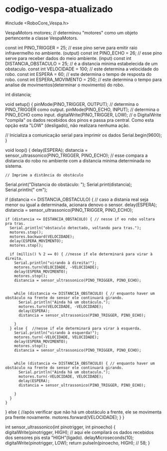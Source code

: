 # codigo-vespa-atualizado


#include <RoboCore_Vespa.h>

VespaMotors motores; // determinou "motores" como um objeto pertencente a classe VespaMotors.

const int PINO_TRIGGER = 25; // esse pino serve para emitir raio infravermelho no ambiente. (output)
const int PINO_ECHO = 26; // esse pino serve para receber dados do meio ambiente. (input)
const int DISTANCIA_OBSTACULO = 25; // é a distancia minima estabelecida de um obstaculo. 
const int VELOCIDADE = 100; // este determina a velocidade do robo.
const int ESPERA = 60; // este determina o tempo de resposta do robo.
const int ESPERA_MOVIMENTO = 250; // este determina o tempo para analise de movimentos(determinar o movimento) do robo.

int distancia;

void setup() {
  pinMode(PINO_TRIGGER, OUTPUT); // determina o PINO_TRIGGER como output.
  pinMode(PINO_ECHO, INPUT); // determina o PINO_ECHO como input.
  digitalWrite(PINO_TRIGGER, LOW); // o DigitalWrite "compila" os dados recebidos dos pinos e passa pra central. Como esta opção esta "LOW" (desligado), não realizara nenhuma ação.

  // Inicializa a comunicação serial para imprimir os dados
  Serial.begin(9600);
}

void loop() {
  delay(ESPERA);
  distancia = sensor_ultrassonico(PINO_TRIGGER, PINO_ECHO); // esse compara a distancia do robo no ambiente com a distancia minima determinada no sistema.

    // Imprime a distância do obstáculo
  Serial.print("Distancia do obstáculo: ");
  Serial.print(distancia);
  Serial.println(" cm");


  if (distancia <= DISTANCIA_OBSTACULO) { // caso a distania real seja menor ou igual a determinada, acionara denovo o sensor.
    delay(ESPERA); 
    distancia = sensor_ultrassonico(PINO_TRIGGER, PINO_ECHO);
    

    if (distancia <= DISTANCIA_OBSTACULO) { // nesse if eo robo voltara pra tras.
      Serial.println("obstaculo detectado, voltando para tras.");
      motores.stop();
      motores.backward(VELOCIDADE);
      delay(ESPERA_MOVIMENTO);
      motores.stop();

      if (millis() % 2 == 0) { //nesse if ele determinará para virar à direita.
        Serial.println("virando à direita!");
        motores.turn(VELOCIDADE, -VELOCIDADE);
        delay(ESPERA_MOVIMENTO);
        motores.stop();
        distancia = sensor_ultrassonico(PINO_TRIGGER, PINO_ECHO);
        

        while (distancia <= DISTANCIA_OBSTACULO) { // enquanto haver um obstáculo na frente do sensor ele continuará girando.
          Serial.println("Ainda há um obstáculo.");
          motores.turn(VELOCIDADE, -VELOCIDADE);
          delay(ESPERA);
          distancia = sensor_ultrassonico(PINO_TRIGGER, PINO_ECHO);
          
        }
      } else {  //nesse if ele determinará para virar à esquerda.
        Serial.println("virando à esquerda!");
        motores.turn(-VELOCIDADE, VELOCIDADE);
        delay(ESPERA_MOVIMENTO);
        motores.stop();
        distancia = sensor_ultrassonico(PINO_TRIGGER, PINO_ECHO);
        

        while (distancia <= DISTANCIA_OBSTACULO) { // enquanto haver um obstáculo na frente do sensor ele continuará girando.
          Serial.println("Ainda há um obstaculo.");
          motores.turn(-VELOCIDADE, VELOCIDADE);
          delay(ESPERA);
          distancia = sensor_ultrassonico(PINO_TRIGGER, PINO_ECHO);
          
        }
      }
    }
  } else { //após verificar que não há um obstáculo a frente, ele se movimenta pra frente novamente.
    motores.forward(VELOCIDADE);
  }
}

int sensor_ultrassonico(int pinotrigger, int pinoecho) {
  digitalWrite(pinotrigger, HIGH); // aqui ele compilará os dados recebidos dos sensores pis esta "HIGH"(ligado).
  delayMicroseconds(10);
  digitalWrite(pinotrigger, LOW);
  return pulseIn(pinoecho, HIGH); // 58;
}
